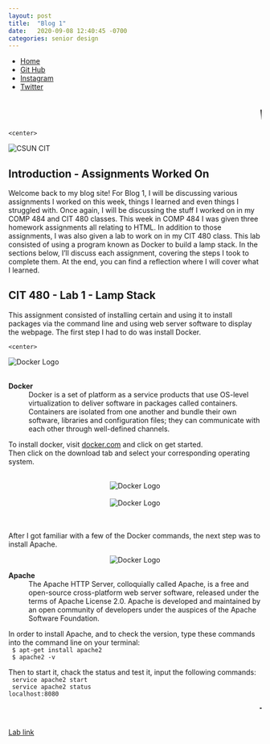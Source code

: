 ```yaml
---
layout: post
title:  "Blog 1"
date:   2020-09-08 12:40:45 -0700
categories: senior design
---
```


<html>



<style>
{% include custom.css %}
</style>

  <title>Blog 0</title>
<body>
<ul class="navbar">
 
  <li class="navbar"><a class="home" href="http://dec98524.github.io/">Home</a></li>
  <li class="navbar"><a href="https://github.com/dec98524/dec98524.github.io">Git Hub</a></li>
  <li class="navbar"><a href="https://www.instagram.com/im.davidcastaneda/">Instagram</a></li>
  <li class="navbar"><a href="https://twitter.com/refilldranks">Twitter</a></li>

</ul>
<br>
<marquee style="color:black;font-size: 20pt" behavior="scroll" direction="left"><i>Welcome to my blog site!</i></marquee>

    <center>
<img src="https://www.csun.edu/ua/2017logos/Seal-CSUN-Horizontal-186.png" alt="CSUN CIT" align="middle">
</center>

<h2>Introduction - Assignments Worked On</h2>

<p>Welcome back to my blog site! For Blog 1, I will be discussing various assignments I worked on this week, things I learned and even things I struggled with. Once again, I will be discussing the stuff I worked on in my COMP 484 and CIT 480 classes. This week in COMP 484 I was given three homework assignments all relating to HTML. In addition to those assignments, I was also given a lab to work on in my CIT 480 class. This lab consisted of using a program known as Docker to build a lamp stack. In the sections below, I’ll discuss each assignment, covering the steps I took to complete them. At the end, you can find a reflection where I will cover what I learned.</p>

<h2>CIT 480 - Lab 1 - Lamp Stack</h2> 

<p>This assignment consisted of installing certain  and using it to install packages via the command line and using web server software to display the webpage. The first step I had to do was install Docker.</p>

    <center>
<img src="https://miro.medium.com/max/2404/1*JUOITpaBdlrMP9D__-K5Fw.png" alt="Docker Logo" align="middle">
</center>
<br> <br>

<dl>
  <dt><b>Docker</b></dt>
  <dd>Docker is a set of platform as a service products that use OS-level virtualization to deliver software in packages called containers. Containers are isolated from one another and bundle their own software, libraries and configuration files; they can communicate with each other through well-defined channels.</dd>
</dl>
<p>To install docker, visit <a href="https://www.docker.com/" style="text-decoration: underline">docker.com</a> and click on get started.<br>
     Then click on the download tab and select your corresponding operating system.
 <br><br>
  <center>
<img src="https://i.imgur.com/wZxrVif.png" alt="Docker Logo" align="middle" width="auto" height="auto">
 <br><br>
<img src="https://i.imgur.com/g8fujvU.png" alt="Docker Logo" align="middle" width="auto" height="auto">
</center>
<br><br>
    
<p>After I got familiar with a few of the Docker commands, the next step was to install Apache.</p>
      <center>
      <img src="https://lh3.googleusercontent.com/FhcvMIodMAcv0JrG1jctJ2N8yNC9R8SR59FuVuK8im5EwSVfpqqOXsY1ml_uUfDxRBFTc20rJ9nU3ka5sOL-wv9HOXQgq6vpebxWr5BgUQXDtXAlfSPHq1ExfLaRE3sk3uL5XPso" alt="Docker Logo" align="middle">
</center>

  <dl>
  <dt><b>Apache</b></dt>
  <dd>The Apache HTTP Server, colloquially called Apache, is a free and open-source cross-platform web server software, released under the terms of Apache License 2.0. Apache is developed and maintained by an open community of developers under the auspices of the Apache Software Foundation.</dd>
</dl>

<p> In order to install Apache, and to check the version, type these commands into the command line on your terminal: 
     <br><code> $ apt-get install apache2 </code><br><code> $ apache2 -v</code><br></p>
<p>Then to start it, chack the status and test it, input the following commands:  <br><code> service apache2 start </code><br><code> service apache2 status</code><br><code>localhost:8080</code></p>     
  
<marquee style="color:black;font-size: 20pt" behavior="scroll" direction="left">Thanks for reading. See you next week!</marquee>
 
<p><a href="https://canvas.csun.edu/courses/81618/files/10141705/download?wrap=1" style="text-decoration: underline">Lab link</a></p> 
      
 
</body>
</html>


